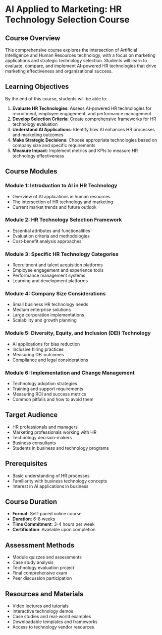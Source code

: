 # AI Applied to Marketing: HR Technology Selection Course

## Course Overview

This comprehensive course explores the intersection of Artificial Intelligence and Human Resources technology, with a focus on marketing applications and strategic technology selection. Students will learn to evaluate, compare, and implement AI-powered HR technologies that drive marketing effectiveness and organizational success.

## Learning Objectives

By the end of this course, students will be able to:

1. **Evaluate HR Technologies**: Assess AI-powered HR technologies for recruitment, employee engagement, and performance management
2. **Develop Selection Criteria**: Create comprehensive frameworks for HR technology evaluation
3. **Understand AI Applications**: Identify how AI enhances HR processes and marketing outcomes
4. **Make Strategic Decisions**: Choose appropriate technologies based on company size and specific requirements
5. **Measure Impact**: Implement metrics and KPIs to measure HR technology effectiveness

## Course Modules

### Module 1: Introduction to AI in HR Technology
- Overview of AI applications in human resources
- The intersection of HR technology and marketing
- Current market trends and future outlook

### Module 2: HR Technology Selection Framework
- Essential attributes and functionalities
- Evaluation criteria and methodologies
- Cost-benefit analysis approaches

### Module 3: Specific HR Technology Categories
- Recruitment and talent acquisition platforms
- Employee engagement and experience tools
- Performance management systems
- Learning and development platforms

### Module 4: Company Size Considerations
- Small business HR technology needs
- Medium enterprise solutions
- Large corporation implementations
- Scalability and growth planning

### Module 5: Diversity, Equity, and Inclusion (DEI) Technology
- AI applications for bias reduction
- Inclusive hiring practices
- Measuring DEI outcomes
- Compliance and legal considerations

### Module 6: Implementation and Change Management
- Technology adoption strategies
- Training and support requirements
- Measuring ROI and success metrics
- Common pitfalls and how to avoid them

## Target Audience

- HR professionals and managers
- Marketing professionals working with HR
- Technology decision-makers
- Business consultants
- Students in business and technology programs

## Prerequisites

- Basic understanding of HR processes
- Familiarity with business technology concepts
- Interest in AI applications in business

## Course Duration

- **Format**: Self-paced online course
- **Duration**: 6-8 weeks
- **Time Commitment**: 3-4 hours per week
- **Certification**: Available upon completion

## Assessment Methods

- Module quizzes and assessments
- Case study analysis
- Technology evaluation project
- Final comprehensive exam
- Peer discussion participation

## Resources and Materials

- Video lectures and tutorials
- Interactive technology demos
- Case studies and real-world examples
- Downloadable templates and frameworks
- Access to technology vendor resources









